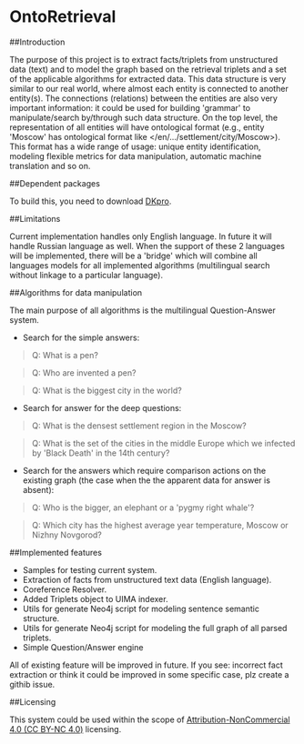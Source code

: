# OntoRetrieval

##Introduction

The purpose of this project is to extract facts/triplets from unstructured data (text) and to model the graph based on the retrieval triplets and a set of the applicable algorithms for extracted data. This data structure is very similar to our real world, where almost each entity is connected to another entity(s). The connections (relations) between the entities are also very important information: it could be used for building 'grammar' to manipulate/search by/through such data structure.
On the top level, the representation of all entities will have ontological format (e.g., entity 'Moscow' has ontological format like \</en/.../settlement/city/Moscow\>). This format has a wide range of usage: unique entity identification, modeling flexible metrics for data manipulation, automatic machine translation and so on.

##Dependent packages

To build this, you need to download [DKpro](https://dkpro.github.io/).
 
##Limitations

Current implementation handles only English language. In future it will handle Russian language as well. When the support of these 2 languages will be implemented, there will be a 'bridge' which will combine all languages models for all implemented algorithms (multilingual search without linkage to a particular language).
 
##Algorithms for data manipulation

The main purpose of all algorithms is the multilingual Question-Answer system.

* Search for the simple answers:

> Q: What is a pen?

> Q: Who are invented a pen?

> Q: What is the biggest city in the world?

* Search for answer for the deep questions:

> Q: What is the densest settlement region in the Moscow?

> Q: What is the set of the cities in the middle Europe which we infected by 'Black Death' in the 14th century?

* Search for the answers which require comparison actions on the existing graph (the case when the the apparent data for answer is absent):

> Q: Who is the bigger, an elephant or a 'pygmy right whale'?

> Q: Which city has the highest average year temperature, Moscow or Nizhny Novgorod?
 
##Implemented features

* Samples for testing current system.
* Extraction of facts from unstructured text data (English language).
* Coreference Resolver.
* Added Triplets object to UIMA indexer.
* Utils for generate Neo4j script for modeling sentence semantic structure.
* Utils for generate Neo4j script for modeling the full graph of all parsed triplets.
* Simple Question/Answer engine

All of existing feature will be improved in future. If you see: incorrect fact extraction or think it could be improved in some specific case, plz create a githib issue.

##Licensing

This system could be used within the scope of [Attribution-NonCommercial 4.0 (CC BY-NC 4.0)](http://creativecommons.org/licenses/by-nc/4.0/) licensing.
